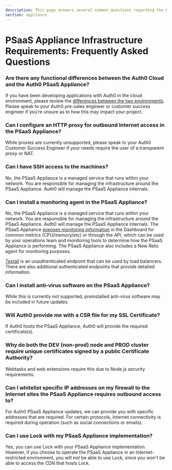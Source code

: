```yaml
---
description: This page answers several common questions regarding the PSaaS Appliance infrastructure.
section: appliance
---
```


# PSaaS Appliance Infrastructure Requirements: Frequently Asked Questions

### Are there any functional differences between the Auth0 Cloud and the Auth0 PSaaS Appliance?
If you have been developing applications with Auth0 in the cloud environment, please review the [differences between the two environments](/deployment).  Please speak to your Auth0 pre-sales engineer or customer success engineer if you’re unsure as to how this may impact your project.

### Can I configure an HTTP proxy for outbound Internet access in the PSaaS Appliance?
While proxies are currently unsupported, please speak to your Auth0 Customer Success Engineer if your needs require the user of a transparent proxy or NAT.

### Can I have SSH access to the machines?
No, the PSaaS Appliance is a managed service that runs within your network. You are responsible for managing the infrastructure around the PSaaS Appliance. Auth0 will manage the PSaaS Appliance internals.

### Can I install a monitoring agent in the PSaaS Appliance?
No, the PSaaS Appliance is a managed service that runs within your network. You are responsible for managing the infrastructure around the PSaaS Appliance. Auth0 will manage the PSaaS Appliance internals. The PSaaS Appliance [exposes monitoring information](/appliance/monitoring) in the Dashboard for common metrics (CPU/memory/etc) or through the API, which can be used by your operations team and monitoring tools to determine how the PSaaS Appliance is performing. The PSaaS Appliance also includes a New Relic agent for monitoring purposes.

[Testall](/appliance/monitoring/testall) is an unauthenticated endpoint that can be used by load balancers. There are also additional authenticated endpoints that provide detailed information.

### Can I install anti-virus software on the PSaaS Appliance?
While this is currently not supported, preinstalled anti-virus software may be included in future updates.

### Will Auth0 provide me with a CSR file for my SSL Certificate?
If Auth0 hosts the PSaaS Appliance, Auth0 will provide the required certificate(s).

### Why do both the DEV (non-prod) node and PROD cluster require unique certificates signed by a public Certificate Authority?
Webtasks and web extensions require this due to Node.js security requirements.

### Can I whitelist specific IP addresses on my firewall to the Internet sites the PSaaS Appliance requires outbound access to?
For Auth0 PSaaS Appliance updates, we can provide you with specific addresses that are required. For certain protocols, Internet connectivity is required during operation (such as social connections or emails).

### Can I use Lock with my PSaaS Appliance implementation?

Yes, you can use Lock with your PSaaS Appliance implementation. However, if you choose to operate the PSaaS Appliance in an Internet-restricted environment, you will *not* be able to use Lock, since you won't be able to access the CDN that hosts Lock.